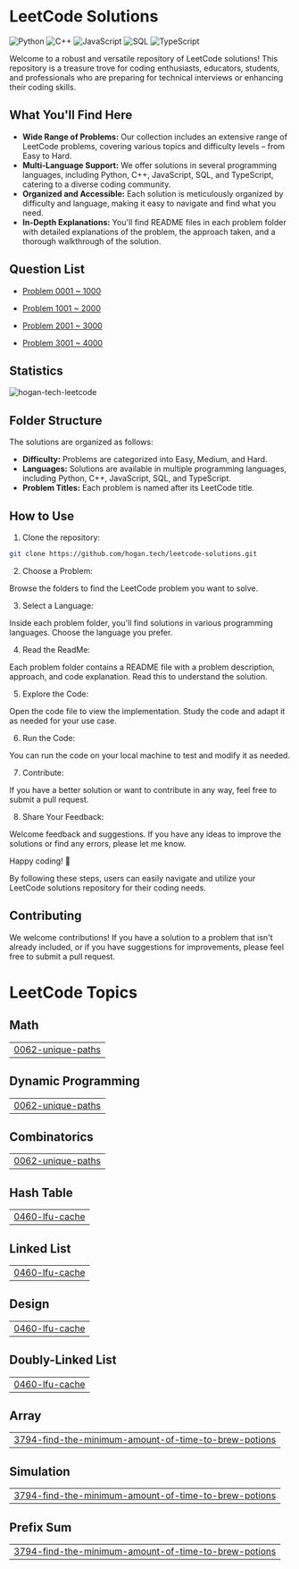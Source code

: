 # LeetCode Solutions

![Python](https://img.shields.io/badge/language-Python-blue.svg)
![C++](https://img.shields.io/badge/language-C++-orange.svg)
![JavaScript](https://img.shields.io/badge/language-JavaScript-yellow.svg)
![SQL](https://img.shields.io/badge/language-SQL-lightgrey.svg)
![TypeScript](https://img.shields.io/badge/language-TypeScript-blue.svg)

Welcome to a robust and versatile repository of LeetCode solutions! This repository is a treasure trove for coding enthusiasts, educators, students, and professionals who are preparing for technical interviews or enhancing their coding skills.

## What You'll Find Here

- **Wide Range of Problems:** Our collection includes an extensive range of LeetCode problems, covering various topics and difficulty levels – from Easy to Hard.
- **Multi-Language Support:** We offer solutions in several programming languages, including Python, C++, JavaScript, SQL, and TypeScript, catering to a diverse coding community.
- **Organized and Accessible:** Each solution is meticulously organized by difficulty and language, making it easy to navigate and find what you need.
- **In-Depth Explanations:** You'll find README files in each problem folder with detailed explanations of the problem, the approach taken, and a thorough walkthrough of the solution.

## Question List

- [Problem 0001 ~ 1000](./Question_List_0001_1000.md)

- [Problem 1001 ~ 2000](./Question_List_1001_2000.md)

- [Problem 2001 ~ 3000](./Question_List_2001_3000.md)

- [Problem 3001 ~ 4000](./Question_List_3001_4000.md)

## Statistics

<img src="https://leetcard.jacoblin.cool/hogantech" alt="hogan-tech-leetcode" />

## Folder Structure

The solutions are organized as follows:

- **Difficulty:** Problems are categorized into Easy, Medium, and Hard.
- **Languages:** Solutions are available in multiple programming languages, including Python, C++, JavaScript, SQL, and TypeScript.
- **Problem Titles:** Each problem is named after its LeetCode title.

## How to Use

1. Clone the repository:

```bash
git clone https://github.com/hogan.tech/leetcode-solutions.git
```

2. Choose a Problem:

Browse the folders to find the LeetCode problem you want to solve.

3. Select a Language:

Inside each problem folder, you'll find solutions in various programming languages. Choose the language you prefer.

4. Read the ReadMe:

Each problem folder contains a README file with a problem description, approach, and code explanation. Read this to understand the solution.

5. Explore the Code:

Open the code file to view the implementation. Study the code and adapt it as needed for your use case.

6. Run the Code:

You can run the code on your local machine to test and modify it as needed.

7. Contribute:

If you have a better solution or want to contribute in any way, feel free to submit a pull request.

8. Share Your Feedback:

Welcome feedback and suggestions. If you have any ideas to improve the solutions or find any errors, please let me know.

Happy coding! 🚀

By following these steps, users can easily navigate and utilize your LeetCode solutions repository for their coding needs.

## Contributing

We welcome contributions! If you have a solution to a problem that isn't already included, or if you have suggestions for improvements, please feel free to submit a pull request.

<!---LeetCode Topics Start-->
# LeetCode Topics
## Math
|  |
| ------- |
| [0062-unique-paths](https://github.com/hogan-tech/leetcode-solution/tree/master/0062-unique-paths) |
## Dynamic Programming
|  |
| ------- |
| [0062-unique-paths](https://github.com/hogan-tech/leetcode-solution/tree/master/0062-unique-paths) |
## Combinatorics
|  |
| ------- |
| [0062-unique-paths](https://github.com/hogan-tech/leetcode-solution/tree/master/0062-unique-paths) |
## Hash Table
|  |
| ------- |
| [0460-lfu-cache](https://github.com/hogan-tech/leetcode-solution/tree/master/0460-lfu-cache) |
## Linked List
|  |
| ------- |
| [0460-lfu-cache](https://github.com/hogan-tech/leetcode-solution/tree/master/0460-lfu-cache) |
## Design
|  |
| ------- |
| [0460-lfu-cache](https://github.com/hogan-tech/leetcode-solution/tree/master/0460-lfu-cache) |
## Doubly-Linked List
|  |
| ------- |
| [0460-lfu-cache](https://github.com/hogan-tech/leetcode-solution/tree/master/0460-lfu-cache) |
## Array
|  |
| ------- |
| [3794-find-the-minimum-amount-of-time-to-brew-potions](https://github.com/hogan-tech/leetcode-solution/tree/master/3794-find-the-minimum-amount-of-time-to-brew-potions) |
## Simulation
|  |
| ------- |
| [3794-find-the-minimum-amount-of-time-to-brew-potions](https://github.com/hogan-tech/leetcode-solution/tree/master/3794-find-the-minimum-amount-of-time-to-brew-potions) |
## Prefix Sum
|  |
| ------- |
| [3794-find-the-minimum-amount-of-time-to-brew-potions](https://github.com/hogan-tech/leetcode-solution/tree/master/3794-find-the-minimum-amount-of-time-to-brew-potions) |
<!---LeetCode Topics End-->